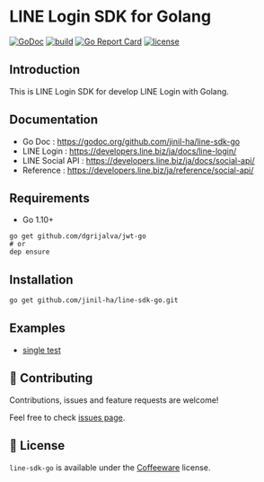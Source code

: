 # LINE Login SDK for Golang
[![GoDoc](https://img.shields.io/badge/go-doc-green)](https://godoc.org/github.com/jinil-ha/line-sdk-go)
[![build](https://api.travis-ci.com/jinil-ha/line-sdk-go.svg?branch=master)](https://travis-ci.com/jinil-ha/line-sdk-go)
[![Go Report Card](https://goreportcard.com/badge/github.com/jinil-ha/line-sdk-go)](https://goreportcard.com/report/github.com/jinil-ha/line-sdk-go)
[![license](https://img.shields.io/badge/license-coffee-blue)](https://github.com/jinil-ha/line-sdk-go/blob/master/LICENSE.md)

## Introduction
This is LINE Login SDK for develop LINE Login with Golang.

## Documentation
* Go Doc : https://godoc.org/github.com/jinil-ha/line-sdk-go
* LINE Login : https://developers.line.biz/ja/docs/line-login/
* LINE Social API : https://developers.line.biz/ja/docs/social-api/
* Reference : https://developers.line.biz/ja/reference/social-api/

## Requirements
* Go 1.10+
```
go get github.com/dgrijalva/jwt-go
# or
dep ensure
```

## Installation
```sh
go get github.com/jinil-ha/line-sdk-go.git
```

## Examples
* [single test](https://github.com/jinil-ha/line-sdk-go/blob/master/examples/single/main.go)

## 🤝 Contributing

Contributions, issues and feature requests are welcome!

Feel free to check [issues page](https://github.com/jinil-ha/line-sdk-go/issues).

## 📝 License

`line-sdk-go` is available under the [Coffeeware](https://github.com/jinil-ha/line-sdk-go/blob/master/LICENSE.md) license.
